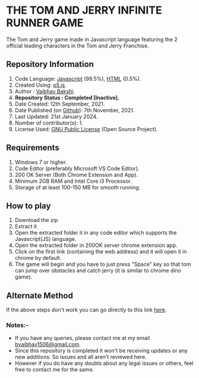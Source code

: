 # THE TOM AND JERRY INFINITE RUNNER GAME
The Tom and Jerry game made in Javascript language featuring the 2 official leading characters in the Tom and Jerry Franchise.

## Repository Information
1) Code Language: [Javascript](https://en.wikipedia.org/wiki/JavaScript) (99.5%), [HTML](https://en.wikipedia.org/wiki/HTML) (0.5%).
2) Created Using: [p5.js](https://p5js.org/).
3) Author : [Vaibhav Bakshi](https://github.com/Vaibhav1506).
4) **Repository Status : Completed [Inactive].**
5) Date Created: 12th September, 2021.
6) Date Published (on [Github](https://github.com/)): 7th November, 2021.
7) Last Updated: 21st January 2024.
8) Number of contributor(s): 1.
9) License Used: [GNU Public License](https://www.gnu.org/licenses/gpl-3.0.en.html) (Open Source Project).

## Requirements
1) Windows 7 or higher.
2) Code Editor (preferably Microsoft VS Code Editor).
3) 200 OK Server (Both Chrome Extension and App).
4) Minimum 2GB RAM and Intel Core i3 Processor.
5) Storage of at least 100-150 MB for smooth running.

## How to play
1) Download the zip
2) Extract it
3) Open the extracted folder it in any code editor which supports the Javascript(JS) language.
4) Open the extracted folder in 200OK server chrome extension app.
5) Click on the first link (containing the web address) and it will open it in chrome by default.
6) The game will begin and you have to just press "Space" key so that tom can jump over obstacles and catch jerry (it is similar to chrome dino game).

## Alternate Method
If the above steps don't work you can go directly to this link [here](https://vaibhav1506.github.io/Tom-and-Jerry-Official-Infinite-Runner-Game/).

### Notes:- 
- If you have any queries, please contact me at my email bvaibhav1506@gmail.com.
- Since this repository is completed it won't be receiving updates or any new additions. So issues and all aren't reviewed here.
- However if you do have any doubts about any legal issues or others, feel free to contact me for the same.
